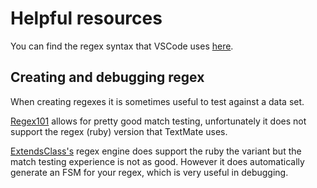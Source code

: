 # Helpful resources

You can find the regex syntax that VSCode uses [here](https://macromates.com/manual/en/regular_expressions).

## Creating and debugging regex

When creating regexes it is sometimes useful to test against a data set.

[Regex101](https://regex101.com/) allows for pretty good match testing, unfortunately it does not support the regex (ruby) version that TextMate uses.

[ExtendsClass's](https://extendsclass.com/regex-tester.html#ruby) regex engine does support the ruby the variant but the match testing experience is not as good. However it does automatically generate an FSM for your regex, which is very useful in debugging.